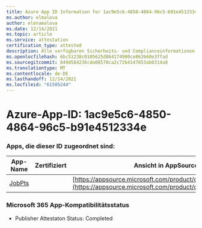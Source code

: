 ```yaml
---
title: Azure App ID Information for 1ac9e5c6-4850-4864-96c5-b91e4512334e
ms.author: elmalova
author: elenamalova
ms.date: 12/14/2021
ms.topic: article
ms.service: attestation
certification_type: attested
description: Alle verfügbaren Sicherheits- und Complianceinformationen für 1ac9e5c6-4850-4864-96c5-b91e4512334e.
ms.openlocfilehash: 6bc51238c0105625d864174900ce862660e3ffad
ms.sourcegitcommit: 849d584236cda08570ca2c72b4147853ab0314a8
ms.translationtype: MT
ms.contentlocale: de-DE
ms.lasthandoff: 12/14/2021
ms.locfileid: "61505244"
---
```

# <a name="azure-app-id-1ac9e5c6-4850-4864-96c5-b91e4512334e"></a>Azure-App-ID: 1ac9e5c6-4850-4864-96c5-b91e4512334e


### <a name="apps-associated-with-this-id"></a>Apps, die dieser ID zugeordnet sind:
| **App-Name** | **Zertifiziert** | **Ansicht in AppSource** |
|--------------|---------------|-----------------------|
| [JobPts](https://docs.microsoft.com/microsoft-365-app-certification/forward/WA200001849) |  | [https://appsource.microsoft.com/product/office/WA200001849](https://appsource.microsoft.com/product/office/WA200001849) |

### <a name="microsoft-365-app-compliance-status"></a>Microsoft 365 App-Kompatibilitätsstatus
- Publisher Attestaton Status: Completed
